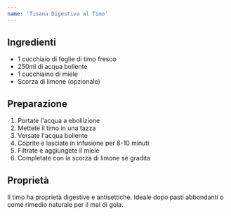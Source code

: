 ```yaml
---
name: 'Tisana Digestiva al Timo'
---
```


## Ingredienti

- 1 cucchiaio di foglie di timo fresco
- 250ml di acqua bollente
- 1 cucchiaino di miele
- Scorza di limone (opzionale)

## Preparazione

1. Portate l'acqua a ebollizione
2. Mettete il timo in una tazza
3. Versate l'acqua bollente
4. Coprite e lasciate in infusione per 8-10 minuti
5. Filtrate e aggiungete il miele
6. Completate con la scorza di limone se gradita

## Proprietà

Il timo ha proprietà digestive e antisettiche. Ideale dopo pasti abbondanti o come rimedio naturale per il mal di gola.
